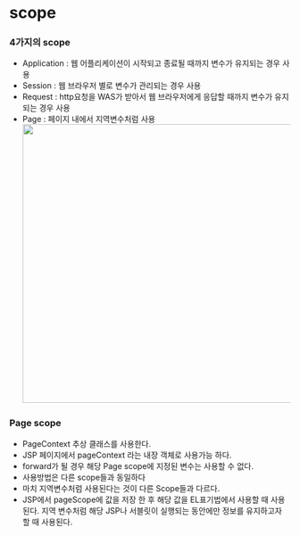 # scope

### 4가지의 scope
- Application : 웹 어플리케이션이 시작되고 종료될 때까지 변수가 유지되는 경우 사용
- Session : 웹 브라우저 별로 변수가 관리되는 경우 사용
- Request : http요청을 WAS가 받아서 웹 브라우저에게 응답할 때까지 변수가 유지되는 경우 사용
- Page : 페이지 내에서 지역변수처럼 사용
<img src="https://github.com/JMsuper/boostcourse_web_backend/blob/main/img/JSP%20scope.png" width=500><br>

### Page scope
- PageContext 추상 클래스를 사용한다.
- JSP 페이지에서 pageContext 라는 내장 객체로 사용가능 하다.
- forward가 될 경우 해당 Page scope에 지정된 변수는 사용할 수 없다.
- 사용방법은 다른 scope들과 동일하다
- 마치 지역변수처럼 사용된다는 것이 다른 Scope들과 다르다.
- JSP에서 pageScope에 값을 저장 한 후 해당 값을 EL표기법에서 사용할 때 사용된다.
  지역 변수처럼 해당 JSP나 서블릿이 실행되는 동안에만 정보를 유지하고자 할 때 사용된다.
